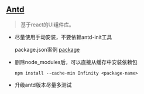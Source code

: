 ## [Antd](http://ant.design/docs/react/introduce)

  > 基于react的UI组件库。

* 尽量使用手动安装，不要依赖antd-init工具

  package.json案例 [package](./examples)

* 删除node_modules后，可以直接从缓存中安装依赖包

  `npm install --cache-min Infinity <package-name>`

* 升级antd版本尽量多测试
